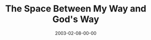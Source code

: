 ---
layout: message
category: message
series: "The Space Between"
title: "The Space Between My Way and God's Way"
date: 2003-02-08-00-00
message_id: 243
audio: "http://s3.amazonaws.com/crossroads-media/messages/audio/My_Way_And_God's_Way.mp3"
audio-duration: "36:45"
tag: 
 - decision
 - purpose
 - space
 - gods-will
 - gods-waychoice
 - crisis
 - tome
explicit: false
---